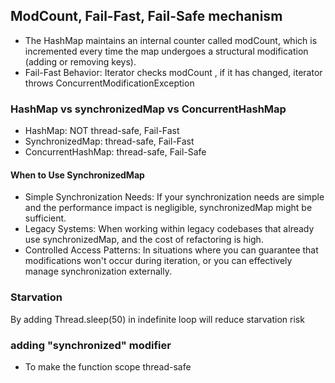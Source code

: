 ## ModCount, Fail-Fast, Fail-Safe mechanism

- The HashMap maintains an internal counter called modCount, which is incremented every time the map undergoes a structural modification (adding or removing keys).
- Fail-Fast Behavior: Iterator checks modCount , if it has changed,  iterator throws ConcurrentModificationException


### HashMap vs synchronizedMap vs ConcurrentHashMap

- HashMap:  NOT thread-safe,  Fail-Fast
- SynchronizedMap:  thread-safe,  Fail-Fast
- ConcurrentHashMap:  thread-safe,  Fail-Safe

#### When to Use SynchronizedMap
- Simple Synchronization Needs: If your synchronization needs are simple and the performance impact is negligible, synchronizedMap might be sufficient.
- Legacy Systems: When working within legacy codebases that already use synchronizedMap, and the cost of refactoring is high.
- Controlled Access Patterns: In situations where you can guarantee that modifications won't occur during iteration, or you can effectively manage synchronization externally.

### Starvation
By adding Thread.sleep(50) in indefinite loop will reduce starvation risk

### adding "synchronized" modifier 
- To make the function scope thread-safe
